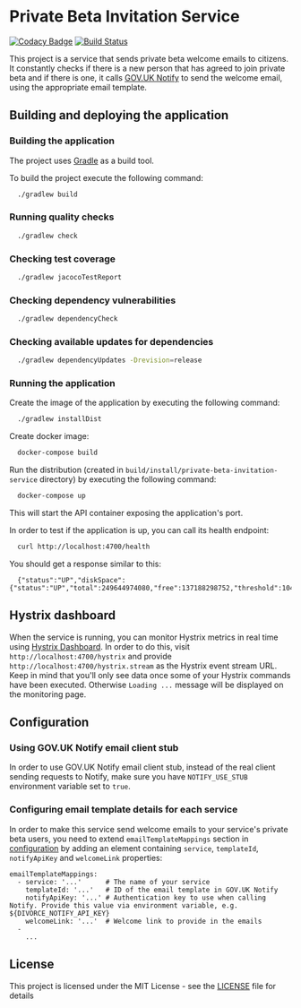 # Private Beta Invitation Service

[![Codacy Badge](https://api.codacy.com/project/badge/Grade/7cf5461dde5149338d6029cabe2c6606)](https://www.codacy.com/app/lgonczar/private-beta-invitation-service?utm_source=github.com&utm_medium=referral&utm_content=hmcts/private-beta-invitation-service&utm_campaign=badger)
[![Build Status](https://travis-ci.org/hmcts/private-beta-invitation-service.svg?branch=master)](https://travis-ci.org/hmcts/private-beta-invitation-service)

This project is a service that sends private beta welcome emails to citizens. It constantly checks if there is
a new person that has agreed to join private beta and if there is one,
it calls [GOV.UK Notify](https://www.gov.uk/government/publications/govuk-notify)
to send the welcome email, using the appropriate email template.

## Building and deploying the application

### Building the application

The project uses [Gradle](https://gradle.org) as a build tool.

To build the project execute the following command:

```bash
  ./gradlew build
```

### Running quality checks

```bash
  ./gradlew check
```

### Checking test coverage

```bash
  ./gradlew jacocoTestReport
```

### Checking dependency vulnerabilities

```bash
  ./gradlew dependencyCheck
```

### Checking available updates for dependencies

```bash
  ./gradlew dependencyUpdates -Drevision=release
```

### Running the application

Create the image of the application by executing the following command:

```bash
  ./gradlew installDist
```

Create docker image:

```bash
  docker-compose build
```

Run the distribution (created in `build/install/private-beta-invitation-service` directory)
by executing the following command:

```bash
  docker-compose up
```

This will start the API container exposing the application's port.

In order to test if the application is up, you can call its health endpoint:

```bash
  curl http://localhost:4700/health
```

You should get a response similar to this:

```
  {"status":"UP","diskSpace":{"status":"UP","total":249644974080,"free":137188298752,"threshold":10485760}}
```

## Hystrix dashboard

When the service is running, you can monitor Hystrix metrics in real time using
[Hystrix Dashboard](https://github.com/Netflix/Hystrix/wiki/Dashboard).
In order to do this, visit `http://localhost:4700/hystrix` and provide `http://localhost:4700/hystrix.stream`
as the Hystrix event stream URL. Keep in mind that you'll only see data once some
of your Hystrix commands have been executed. Otherwise `Loading ...` message will be displayed
on the monitoring page.

## Configuration

### Using GOV.UK Notify email client stub

In order to use GOV.UK Notify email client stub, instead of the real client sending requests to Notify,
make sure you have `NOTIFY_USE_STUB` environment variable set to `true`.

### Configuring email template details for each service

In order to make this service send welcome emails to your service's private beta users,
you need to extend `emailTemplateMappings` section in [configuration](src/main/resources/application.yaml)
by adding an element containing `service`, `templateId`, `notifyApiKey` and `welcomeLink` properties:

```
emailTemplateMappings:
  - service: '...'      # The name of your service
    templateId: '...'   # ID of the email template in GOV.UK Notify
    notifyApiKey: '...' # Authentication key to use when calling Notify. Provide this value via environment variable, e.g. ${DIVORCE_NOTIFY_API_KEY}
    welcomeLink: '...'  # Welcome link to provide in the emails
  -
    ...
```

## License

This project is licensed under the MIT License - see the [LICENSE](LICENSE) file for details
